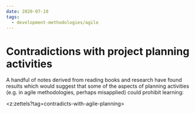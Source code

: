 ```yaml
---
date: 2020-07-10
tags:
  - development-methodologies/agile
---
```


# Contradictions with project planning activities
A handful of notes derived from reading books and research have found results which would
suggest that some of the aspects of planning activities (e.g. in agile methodologies, perhaps
misapplied) could prohibit learning:

<z:zettels?tag=contradicts-with-agile-planning>
